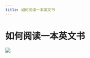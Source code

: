 ```yaml
---
title: 如何阅读一本英文书
---
```


# 如何阅读一本英文书
![](http://q0fn7wgae.bkt.clouddn.com/%E5%A6%82%E4%BD%95%E9%98%85%E8%AF%BB%E4%B8%80%E6%9C%AC%E8%8B%B1%E6%96%87%E4%B9%A6.png)